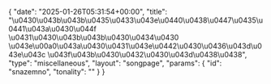 {
    "date": "2025-01-26T05:31:54+00:00",
    "title": "\u0430\u043b\u043b\u0435\u0433\u043e\u0440\u0438\u0447\u0435\u0441\u043a\u0430\u044f \u0431\u0430\u043b\u043b\u0430\u0434\u0430 \u043e\u00a0\u043a\u0430\u0431\u043e\u0442\u0430\u0436\u043d\u043e\u043c \u043f\u043b\u0430\u0432\u0430\u043d\u0438\u0438",
    "type": "miscellaneous",
    "layout": "songpage",
    "params": {
        "id": "snazemno",
        "tonality": ""
    }
}